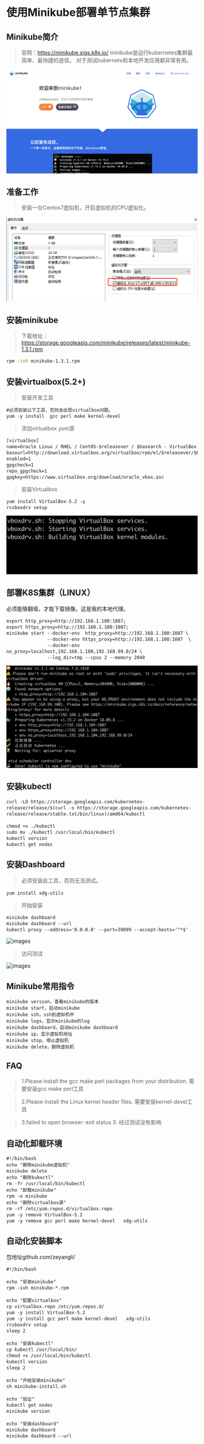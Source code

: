 # 使用Minikube部署单节点集群


## Minikube简介
> 官网：https://minikube.sigs.k8s.io/
> minikube是运行kubernetes集群最简单、最快捷的途径。
> 对于测试kubernets和本地开发应用都非常有用。

![images](./images/5-1.png)

## 准备工作
> 安装一台Centos7虚拟机，开启虚拟机的CPU虚拟化。

![images](./images/5-2.png)

## 安装minikube
> 下载地址：
https://storage.googleapis.com/minikube/releases/latest/minikube-1.3.1.rpm

```bash
rpm -ivh minikube-1.3.1.rpm 
```

## 安装virtualbox(5.2+)

> 安装开发工具

```
#必须安装以下工具，否则会出现virtualbox问题。
yum -y install  gcc perl make kernel-devel  
```

> 添加virtualbox yum源

```
[virtualbox]
name=Oracle Linux / RHEL / CentOS-$releasever / $basearch - VirtualBox
baseurl=http://download.virtualbox.org/virtualbox/rpm/el/$releasever/$basearch
enabled=1
gpgcheck=1
repo_gpgcheck=1
gpgkey=https://www.virtualbox.org/download/oracle_vbox.asc
```

> 安装Virtualbox

```
yum install VirtualBox-5.2 -y
rcvboxdrv setup
```
![images](./images/5-5.png)

## 部署K8S集群（LINUX）
 
必须能够翻墙，才能下载镜像。这是我的本地代理。

```
export http_proxy=http://192.168.1.100:1087;
export https_proxy=http://192.168.1.100:1087; 
minikube start --docker-env  http_proxy=http://192.168.1.100:1087 \
               --docker-env https_proxy=http://192.168.1.100:1087  \
               --docker-env no_proxy=localhost,192.168.1.100,192.168.99.0/24 \
               --log_dir=tmp --cpus 2 --memory 2048
```

![images](./images/5-4.png)


## 安装kubectl
```
curl -LO https://storage.googleapis.com/kubernetes-release/release/$(curl -s https://storage.googleapis.com/kubernetes-release/release/stable.txt/bin/linux)/amd64/kubectl

chmod +x ./kubectl
sudo mv ./kubectl /usr/local/bin/kubectl
kubectl version
kubectl get nodes
```

## 安装Dashboard

> 必须安装此工具，否则无法测试。

``` yum install xdg-utils ```

> 开始安装

```
minikube dashboard
minikube dashboard --url
kubectl proxy --address='0.0.0.0' --port=39099 --accept-hosts='^*$'

```
![images](./images/5-6.png)

> 访问测试

![images](./images/5-3.png)


## Minikube常用指令

```
minikube version，查看minikube的版本
minikube start，启动minikube
minikube ssh，ssh到虚拟机中
minikube logs，显示minikube的log
minikube dashboard，启动minikube dashboard
minikube ip，显示虚拟机地址
minikube stop，停止虚拟机
minikube delete，删除虚拟机
```



## FAQ

> 1.Please install the gcc make perl packages from your distribution.
需要安装gcc make perl工具

> 2.Please install the Linux kernel header files.
需要安装kernel-devel工具

> 3.failed to open browser: exit status 3.
经过测试没有影响




## 自动化卸载环境

```shell
#!/bin/bash
echo "删除minikube虚拟机"
minikube delete
echo "删除kubectl"
rm -fr /usr/local/bin/kubectl
echo "卸载minikube"
rpm -e minikube
echo "删除virtualbox源"
rm -rf /etc/yum.repos.d/virtualbox.repo
yum -y remove VirtualBox-5.2 
yum -y remove gcc perl make kernel-devel   xdg-utils
```


## 自动化安装脚本
包地址github.com/zeyangli/

```shell
#!/bin/bash

echo "安装minikube"
rpm -ivh minikube-*.rpm

echo "配置virtualbox"
cp virtualbox.repo /etc/yum.repos.d/
yum -y install VirtualBox-5.2 
yum -y install gcc perl make kernel-devel   xdg-utils
rcvboxdrv setup
sleep 2

echo "安装kubectl"
cp kubectl /usr/local/bin/
chmod +x /usr/local/bin/kubectl
kubectl version
sleep 2

echo "开始安装minikube"
sh minikube-install.sh

echo "验证"
kubectl get nodes
minikube version

echo "安装dashboard"
minikube dashboard
minikube dashboard --url

```